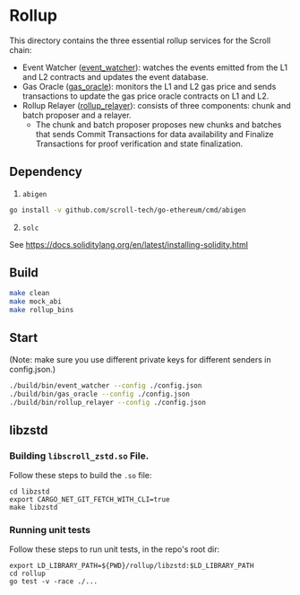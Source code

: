 # Rollup

This directory contains the three essential rollup services for the Scroll chain:
- Event Watcher (<a href="./cmd/event_watcher/">event_watcher</a>): watches the events emitted from the L1 and L2 contracts and updates the event database.
- Gas Oracle (<a href="./cmd/gas_oracle/">gas_oracle</a>): monitors the L1 and L2 gas price and sends transactions to update the gas price oracle contracts on L1 and L2.
- Rollup Relayer (<a href="./cmd/rollup_relayer/">rollup_relayer</a>): consists of three components: chunk and batch proposer and a relayer.
    - The chunk and batch proposer proposes new chunks and batches that sends Commit Transactions for data availability and Finalize Transactions for proof verification and state finalization.

## Dependency

1. `abigen`

``` bash
go install -v github.com/scroll-tech/go-ethereum/cmd/abigen
```

2. `solc`

See https://docs.soliditylang.org/en/latest/installing-solidity.html

## Build

```bash
make clean
make mock_abi
make rollup_bins
```

## Start

(Note: make sure you use different private keys for different senders in config.json.)

```bash
./build/bin/event_watcher --config ./config.json
./build/bin/gas_oracle --config ./config.json
./build/bin/rollup_relayer --config ./config.json
```

## libzstd

### Building `libscroll_zstd.so` File.

Follow these steps to build the `.so` file:

```
cd libzstd
export CARGO_NET_GIT_FETCH_WITH_CLI=true
make libzstd
```

### Running unit tests

Follow these steps to run unit tests, in the repo's root dir:

```
export LD_LIBRARY_PATH=${PWD}/rollup/libzstd:$LD_LIBRARY_PATH
cd rollup
go test -v -race ./...
```
